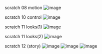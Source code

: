 scratch 08 motion
![image](https://github.com/user-attachments/assets/d6552b12-3eb8-43ee-8f53-9a71aee562c2)



scratch 10 control
![image](https://github.com/user-attachments/assets/1ecda8e5-cdef-41e7-a563-d75e29eb4369)



scratch 11 looks(1)
![image](https://github.com/user-attachments/assets/759174b0-f88a-4295-b2c0-a2d8ff356bde)



scratch 11 looks(2)
![image](https://github.com/user-attachments/assets/456c0b95-0ca1-47c5-bd7b-523bad026a93)



scratch 12 (story)
![image](https://github.com/user-attachments/assets/f3b95807-cdbc-4278-9205-dbc8cfcef714)
![image](https://github.com/user-attachments/assets/3f1d6438-e614-475c-b6ea-a7c2b6f3245d)
![image](https://github.com/user-attachments/assets/a716ac91-ef5c-4b92-aff9-8f09c6fc0691)

